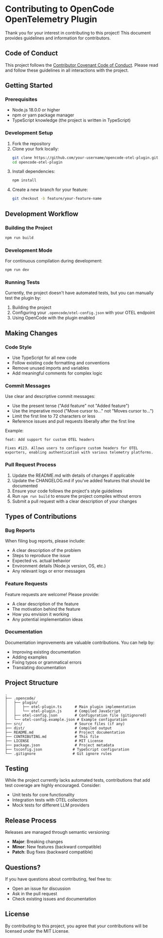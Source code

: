 # Contributing to OpenCode OpenTelemetry Plugin

Thank you for your interest in contributing to this project! This document provides guidelines and information for contributors.

## Code of Conduct

This project follows the [Contributor Covenant Code of Conduct](https://www.contributor-covenant.org/version/2/1/code_of_conduct/). Please read and follow these guidelines in all interactions with the project.

## Getting Started

### Prerequisites

- Node.js 18.0.0 or higher
- npm or yarn package manager
- TypeScript knowledge (the project is written in TypeScript)

### Development Setup

1. Fork the repository
2. Clone your fork locally:
   ```bash
   git clone https://github.com/your-username/opencode-otel-plugin.git
   cd opencode-otel-plugin
   ```
3. Install dependencies:
   ```bash
   npm install
   ```
4. Create a new branch for your feature:
   ```bash
   git checkout -b feature/your-feature-name
   ```

## Development Workflow

### Building the Project

```bash
npm run build
```

### Development Mode

For continuous compilation during development:

```bash
npm run dev
```

### Running Tests

Currently, the project doesn't have automated tests, but you can manually test the plugin by:

1. Building the project
2. Configuring your `.opencode/otel-config.json` with your OTEL endpoint
3. Using OpenCode with the plugin enabled

## Making Changes

### Code Style

- Use TypeScript for all new code
- Follow existing code formatting and conventions
- Remove unused imports and variables
- Add meaningful comments for complex logic

### Commit Messages

Use clear and descriptive commit messages:

- Use the present tense ("Add feature" not "Added feature")
- Use the imperative mood ("Move cursor to..." not "Moves cursor to...")
- Limit the first line to 72 characters or less
- Reference issues and pull requests liberally after the first line

Example:
```
feat: Add support for custom OTEL headers

Fixes #123. Allows users to configure custom headers for OTEL
exporters, enabling authentication with various telemetry platforms.
```

### Pull Request Process

1. Update the README.md with details of changes if applicable
2. Update the CHANGELOG.md if you've added features that should be documented
3. Ensure your code follows the project's style guidelines
4. Run `npm run build` to ensure the project compiles without errors
5. Submit a pull request with a clear description of your changes

## Types of Contributions

### Bug Reports

When filing bug reports, please include:

- A clear description of the problem
- Steps to reproduce the issue
- Expected vs. actual behavior
- Environment details (Node.js version, OS, etc.)
- Any relevant logs or error messages

### Feature Requests

Feature requests are welcome! Please provide:

- A clear description of the feature
- The motivation behind the feature
- How you envision it working
- Any potential implementation ideas

### Documentation

Documentation improvements are valuable contributions. You can help by:

- Improving existing documentation
- Adding examples
- Fixing typos or grammatical errors
- Translating documentation

## Project Structure

```
.
├── .opencode/
│   ├── plugin/
│   │   ├── otel-plugin.ts      # Main plugin implementation
│   │   └── otel-plugin.js      # Compiled JavaScript
│   ├── otel-config.json        # Configuration file (gitignored)
│   └── otel-config.example.json # Example configuration
├── src/                        # Source files (if any)
├── dist/                       # Compiled output
├── README.md                   # Project documentation
├── CONTRIBUTING.md             # This file
├── LICENSE                     # MIT License
├── package.json                # Project metadata
├── tsconfig.json              # TypeScript configuration
└── .gitignore                 # Git ignore rules
```

## Testing

While the project currently lacks automated tests, contributions that add test coverage are highly encouraged. Consider:

- Unit tests for core functionality
- Integration tests with OTEL collectors
- Mock tests for different LLM providers

## Release Process

Releases are managed through semantic versioning:

- **Major**: Breaking changes
- **Minor**: New features (backward compatible)
- **Patch**: Bug fixes (backward compatible)

## Questions?

If you have questions about contributing, feel free to:

- Open an issue for discussion
- Ask in the pull request
- Check existing issues and documentation

## License

By contributing to this project, you agree that your contributions will be licensed under the MIT License.